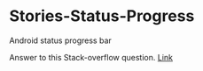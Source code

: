 # Stories-Status-Progress
Android status progress bar

Answer to this Stack-overflow question. [Link](https://stackoverflow.com/questions/61186347/how-to-make-discrete-seek-progress-bar-in-android/61189848#61189848)

